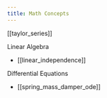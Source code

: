 ```yaml
---
title: Math Concepts
---
```


[[taylor_series]]

Linear Algebra
- [[linear_independence]]

Differential Equations
- [[spring_mass_damper_ode]]

